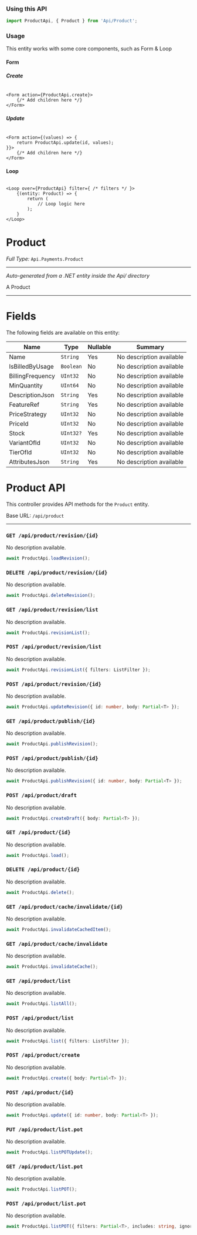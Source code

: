 ### Using this API

```typescript
import ProductApi, { Product } from 'Api/Product';
```

### Usage

This entity works with some core components, such as Form & Loop

#### Form

##### Create

```tsx

<Form action={ProductApi.create}>
    {/* Add children here */}
</Form>
```

##### Update

```tsx

<Form action={(values) => { 
    return ProductApi.update(id, values); 
}}>
    {/* Add children here */}
</Form>
```

#### Loop

```tsx

<Loop over={ProductApi} filter={ /* filters */ }>
    {(entity: Product) => {
        return (
            // Loop logic here
        );
    }
</Loop>
```

# Product

*Full Type:* `Api.Payments.Product`



---

*Auto-generated from a .NET entity inside the Api/ directory*

A Product

---



# Fields

The following fields are available on this entity:

| Name             | Type      | Nullable | Summary                  |
| ---------------- | --------- | -------- | ------------------------ |
| Name             | `String`  | Yes      | No description available |
| IsBilledByUsage  | `Boolean` | No       | No description available |
| BillingFrequency | `UInt32`  | No       | No description available |
| MinQuantity      | `UInt64`  | No       | No description available |
| DescriptionJson  | `String`  | Yes      | No description available |
| FeatureRef       | `String`  | Yes      | No description available |
| PriceStrategy    | `UInt32`  | No       | No description available |
| PriceId          | `UInt32`  | No       | No description available |
| Stock            | `UInt32?` | Yes      | No description available |
| VariantOfId      | `UInt32`  | No       | No description available |
| TierOfId         | `UInt32`  | No       | No description available |
| AttributesJson   | `String`  | Yes      | No description available |

# Product API

This controller provides API methods for the `Product` entity.

Base URL: `/api/product`

---

### `GET /api/product/revision/{id}`

No description available.

```ts
await ProductApi.loadRevision();
```

### `DELETE /api/product/revision/{id}`

No description available.

```ts
await ProductApi.deleteRevision();
```

### `GET /api/product/revision/list`

No description available.

```ts
await ProductApi.revisionList();
```

### `POST /api/product/revision/list`

No description available.

```ts
await ProductApi.revisionList({ filters: ListFilter });
```

### `POST /api/product/revision/{id}`

No description available.

```ts
await ProductApi.updateRevision({ id: number, body: Partial<T> });
```

### `GET /api/product/publish/{id}`

No description available.

```ts
await ProductApi.publishRevision();
```

### `POST /api/product/publish/{id}`

No description available.

```ts
await ProductApi.publishRevision({ id: number, body: Partial<T> });
```

### `POST /api/product/draft`

No description available.

```ts
await ProductApi.createDraft({ body: Partial<T> });
```

### `GET /api/product/{id}`

No description available.

```ts
await ProductApi.load();
```

### `DELETE /api/product/{id}`

No description available.

```ts
await ProductApi.delete();
```

### `GET /api/product/cache/invalidate/{id}`

No description available.

```ts
await ProductApi.invalidateCachedItem();
```

### `GET /api/product/cache/invalidate`

No description available.

```ts
await ProductApi.invalidateCache();
```

### `GET /api/product/list`

No description available.

```ts
await ProductApi.listAll();
```

### `POST /api/product/list`

No description available.

```ts
await ProductApi.list({ filters: ListFilter });
```

### `POST /api/product/create`

No description available.

```ts
await ProductApi.create({ body: Partial<T> });
```

### `POST /api/product/{id}`

No description available.

```ts
await ProductApi.update({ id: number, body: Partial<T> });
```

### `PUT /api/product/list.pot`

No description available.

```ts
await ProductApi.listPOTUpdate();
```

### `GET /api/product/list.pot`

No description available.

```ts
await ProductApi.listPOT();
```

### `POST /api/product/list.pot`

No description available.

```ts
await ProductApi.listPOT({ filters: Partial<T>, includes: string, ignoreFields: string });
```

